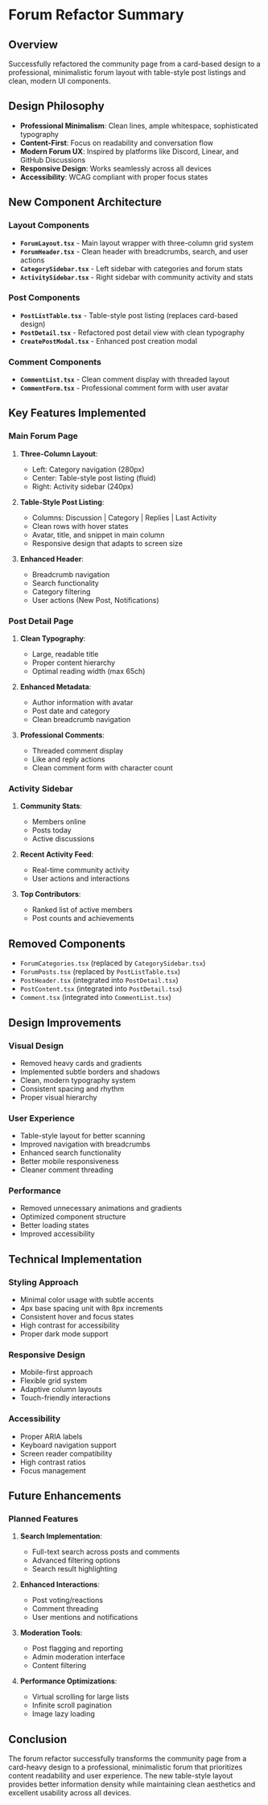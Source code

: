 # Forum Refactor Summary

## Overview
Successfully refactored the community page from a card-based design to a professional, minimalistic forum layout with table-style post listings and clean, modern UI components.

## Design Philosophy
- **Professional Minimalism**: Clean lines, ample whitespace, sophisticated typography
- **Content-First**: Focus on readability and conversation flow
- **Modern Forum UX**: Inspired by platforms like Discord, Linear, and GitHub Discussions
- **Responsive Design**: Works seamlessly across all devices
- **Accessibility**: WCAG compliant with proper focus states

## New Component Architecture

### Layout Components
- **`ForumLayout.tsx`** - Main layout wrapper with three-column grid system
- **`ForumHeader.tsx`** - Clean header with breadcrumbs, search, and user actions
- **`CategorySidebar.tsx`** - Left sidebar with categories and forum stats
- **`ActivitySidebar.tsx`** - Right sidebar with community activity and stats

### Post Components
- **`PostListTable.tsx`** - Table-style post listing (replaces card-based design)
- **`PostDetail.tsx`** - Refactored post detail view with clean typography
- **`CreatePostModal.tsx`** - Enhanced post creation modal

### Comment Components
- **`CommentList.tsx`** - Clean comment display with threaded layout
- **`CommentForm.tsx`** - Professional comment form with user avatar

## Key Features Implemented

### Main Forum Page
1. **Three-Column Layout**:
   - Left: Category navigation (280px)
   - Center: Table-style post listing (fluid)
   - Right: Activity sidebar (240px)

2. **Table-Style Post Listing**:
   - Columns: Discussion | Category | Replies | Last Activity
   - Clean rows with hover states
   - Avatar, title, and snippet in main column
   - Responsive design that adapts to screen size

3. **Enhanced Header**:
   - Breadcrumb navigation
   - Search functionality
   - Category filtering
   - User actions (New Post, Notifications)

### Post Detail Page
1. **Clean Typography**:
   - Large, readable title
   - Proper content hierarchy
   - Optimal reading width (max 65ch)

2. **Enhanced Metadata**:
   - Author information with avatar
   - Post date and category
   - Clean breadcrumb navigation

3. **Professional Comments**:
   - Threaded comment display
   - Like and reply actions
   - Clean comment form with character count

### Activity Sidebar
1. **Community Stats**:
   - Members online
   - Posts today
   - Active discussions

2. **Recent Activity Feed**:
   - Real-time community activity
   - User actions and interactions

3. **Top Contributors**:
   - Ranked list of active members
   - Post counts and achievements

## Removed Components
- `ForumCategories.tsx` (replaced by `CategorySidebar.tsx`)
- `ForumPosts.tsx` (replaced by `PostListTable.tsx`)
- `PostHeader.tsx` (integrated into `PostDetail.tsx`)
- `PostContent.tsx` (integrated into `PostDetail.tsx`)
- `Comment.tsx` (integrated into `CommentList.tsx`)

## Design Improvements

### Visual Design
- Removed heavy cards and gradients
- Implemented subtle borders and shadows
- Clean, modern typography system
- Consistent spacing and rhythm
- Proper visual hierarchy

### User Experience
- Table-style layout for better scanning
- Improved navigation with breadcrumbs
- Enhanced search functionality
- Better mobile responsiveness
- Cleaner comment threading

### Performance
- Removed unnecessary animations and gradients
- Optimized component structure
- Better loading states
- Improved accessibility

## Technical Implementation

### Styling Approach
- Minimal color usage with subtle accents
- 4px base spacing unit with 8px increments
- Consistent hover and focus states
- High contrast for accessibility
- Proper dark mode support

### Responsive Design
- Mobile-first approach
- Flexible grid system
- Adaptive column layouts
- Touch-friendly interactions

### Accessibility
- Proper ARIA labels
- Keyboard navigation support
- Screen reader compatibility
- High contrast ratios
- Focus management

## Future Enhancements

### Planned Features
1. **Search Implementation**:
   - Full-text search across posts and comments
   - Advanced filtering options
   - Search result highlighting

2. **Enhanced Interactions**:
   - Post voting/reactions
   - Comment threading
   - User mentions and notifications

3. **Moderation Tools**:
   - Post flagging and reporting
   - Admin moderation interface
   - Content filtering

4. **Performance Optimizations**:
   - Virtual scrolling for large lists
   - Infinite scroll pagination
   - Image lazy loading

## Conclusion
The forum refactor successfully transforms the community page from a card-heavy design to a professional, minimalistic forum that prioritizes content readability and user experience. The new table-style layout provides better information density while maintaining clean aesthetics and excellent usability across all devices. 